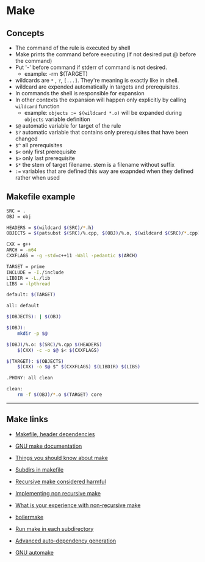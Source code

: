 
# Make

## Concepts

* The command of the rule is executed by shell
* Make prints the command before executing (if not desired put @ before the command)
* Put '-' before command if stderr of command is not desired.
    * example: -rm $(TARGET)
* wildcards are `*` , `?`, `[...]`. They're meaning is exactly like in shell.
* wildcard are expended automatically in targets and prerequisites. 
* In commands the shell is responsible for expansion
* In other contexts the expansion will happen only explicitly by calling  `wildcard` function
    * example: `objects := $(wildcard *.o)` will be expanded during `objects` variable definition
* `$@` automatic variable for target of the rule
* `$?` automatic variable that contains only prerequisites that have been changed
* `$^` all prerequisites
* `$<` only first prerequisite
* `$>` only last prerequisite
* `$*` the stem of target filename. stem is a filename without suffix
* `:=` variables that are defined this way are exapnded when they defined rather when used

## Makefile example

```sh
SRC = .
OBJ = obj

HEADERS = $(wildcard $(SRC)/*.h)
OBJECTS = $(patsubst $(SRC)/%.cpp, $(OBJ)/%.o, $(wildcard $(SRC)/*.cpp))

CXX = g++
ARCH = -m64
CXXFLAGS = -g -std=c++11 -Wall -pedantic $(ARCH)

TARGET = prime
INCLUDE = -I./include
LIBDIR = -L./lib
LIBS = -lpthread

default: $(TARGET)

all: default

$(OBJECTS): | $(OBJ)

$(OBJ):
	mkdir -p $@

$(OBJ)/%.o: $(SRC)/%.cpp $(HEADERS)
	$(CXX) -c -o $@ $< $(CXXFLAGS)

$(TARGET): $(OBJECTS)
	$(CXX) -o $@ $^ $(CXXFLAGS) $(LIBDIR) $(LIBS)

.PHONY: all clean

clean:
	rm -f $(OBJ)/*.o $(TARGET) core

```

--------------------------------
## Make links
* [Makefile, header dependencies](https://stackoverflow.com/questions/2394609/makefile-header-dependencies)
* [GNU make documentation](https://www.gnu.org/software/make/manual/html_node/index.html)
* [Things you should know about make](http://www.alexeyshmalko.com/2014/7-things-you-should-know-about-make)
* [Subdirs in makefile](https://stackoverflow.com/questions/4036191/sources-from-subdirectories-in-makefile)
* [Recursive make considered harmful](https://accu.org/index.php/journals/2004)
* [Implementing non recursive make](http://sites.e-advies.nl/nonrecursive-make.html)
* [What is your experience with non-recursive make](https://stackoverflow.com/questions/559216/what-is-your-experience-with-non-recursive-make)
* [boilermake](https://github.com/dmoulding/boilermake)
* [Run make in each subdirectory](https://stackoverflow.com/questions/17834582/run-make-in-each-subdirectory)

* [Advanced auto-dependency generation](http://make.mad-scientist.net/papers/advanced-auto-dependency-generation)
* [GNU automake](https://www.gnu.org/software/automake/manual/html_node/index.html)

